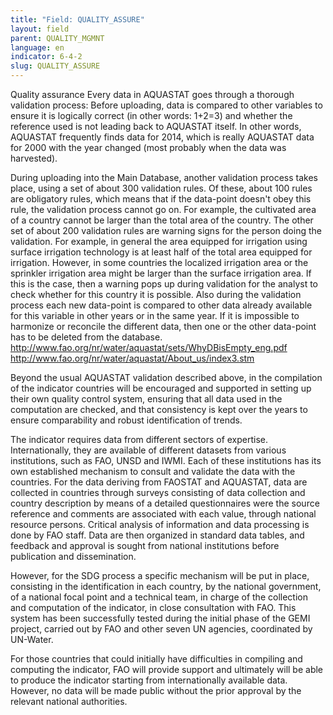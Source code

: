 ```yaml
---
title: "Field: QUALITY_ASSURE"
layout: field
parent: QUALITY_MGMNT
language: en
indicator: 6-4-2
slug: QUALITY_ASSURE
---
```

Quality assurance
Every data in AQUASTAT goes through a thorough validation process:
Before uploading, data is compared to other variables to ensure it is logically correct (in other words: 1+2=3) and whether the reference used is not leading back to AQUASTAT itself. In other words, AQUASTAT frequently finds data for 2014, which is really AQUASTAT data for 2000 with the year changed (most probably when the data was harvested).

During uploading into the Main Database, another validation process takes place, using a set of about 300 validation rules. Of these, about 100 rules are obligatory rules, which means that if the data-point doesn't obey this rule, the validation process cannot go on. For example, the cultivated area of a country cannot be larger than the total area of the country. The other set of about 200 validation rules are warning signs for the person doing the validation. For example, in general the area equipped for irrigation using surface irrigation technology is at least half of the total area equipped for irrigation. However, in some countries the localized irrigation area or the sprinkler irrigation area might be larger than the surface irrigation area. If this is the case, then a warning pops up during validation for the analyst to check whether for this country it is possible. Also during the validation process each new data-point is compared to other data already available for this variable in other years or in the same year. If it is impossible to harmonize or reconcile the different data, then one or the other data-point has to be deleted from the database. 
http://www.fao.org/nr/water/aquastat/sets/WhyDBisEmpty_eng.pdf
http://www.fao.org/nr/water/aquastat/About_us/index3.stm

Beyond the usual AQUASTAT validation described above, in the compilation of the indicator countries will be encouraged and supported in setting up their own quality control system, ensuring that all data used in the computation are checked, and that consistency is kept over the years to ensure comparability and robust identification of trends.

The indicator requires data from different sectors of expertise. Internationally, they are available of different datasets from various institutions, such as FAO, UNSD and IWMI. Each of these institutions has its own established mechanism to consult and validate the data with the countries.
For the data deriving from FAOSTAT and AQUASTAT, data are collected in countries through surveys consisting of data collection and country description by means of a detailed questionnaires were the source reference and comments are associated with each value, through national resource persons. Critical analysis of information and data processing is done by FAO staff. Data are then organized in standard data tables, and feedback and approval is sought from national institutions before publication and dissemination.

However, for the SDG process a specific mechanism will be put in place, consisting in the identification in each country, by the national government, of a national focal point and a technical team, in charge of the collection and computation of the indicator, in close consultation with FAO. This system has been successfully tested during the initial phase of the GEMI project, carried out by FAO and other seven UN agencies, coordinated by UN-Water.

For those countries that could initially have difficulties in compiling and computing the indicator, FAO will provide support and ultimately will be able to produce the indicator starting from internationally available data. However, no data will be made public without the prior approval by the relevant national authorities.